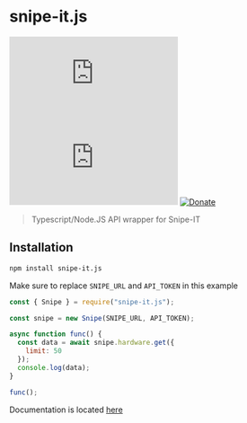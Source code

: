 # snipe-it.js

[![npm](https://img.shields.io/npm/v/snipe-it.js)](https://npmjs.com/package/snipe-it.js) [![GitHub](https://img.shields.io/github/license/stingalleman/snipe-it.js)](LICENSE.md) [![Donate](https://img.shields.io/badge/Donate-PayPal-green.svg)](https://www.paypal.com/cgi-bin/webscr?cmd=_s-xclick&hosted_button_id=9D298ENTTLRBJ&source=url)

> Typescript/Node.JS API wrapper for Snipe-IT

## Installation

```bash
npm install snipe-it.js
```

Make sure to replace `SNIPE_URL` and `API_TOKEN` in this example

```js
const { Snipe } = require("snipe-it.js");

const snipe = new Snipe(SNIPE_URL, API_TOKEN);

async function func() {
  const data = await snipe.hardware.get({
    limit: 50
  });
  console.log(data);
}

func();
```

Documentation is located [here](https://stingalleman.github.io/snipe-it.js/)
